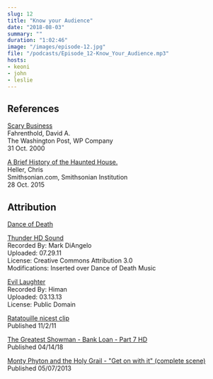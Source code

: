 ```yaml
---
slug: 12 
title: "Know your Audience"
date: "2018-08-03"
summary: ""
duration: "1:02:46"
image: "/images/episode-12.jpg"
file: "/podcasts/Episode_12-Know_Your_Audience.mp3"
hosts:
- keoni
- john
- leslie
---
```


## References

[Scary Business](https://www.washingtonpost.com/archive/local/2000/10/31/scary-business/880d9a77-88b4-4656-9041-06b516405734/?noredirect=on.)  
Fahrenthold, David A.   
The Washington Post, WP Company  
31 Oct. 2000
 
[A Brief History of the Haunted House.](https://www.smithsonianmag.com/history/history-haunted-house-180957008/)  
Heller, Chris   
Smithsonian.com, Smithsonian Institution  
28 Oct. 2015

## Attribution
[Dance of Death](http://www.purple-planet.com/)

[Thunder HD Sound](http://soundbible.com/1913-Thunder-HD.html)  
Recorded By: Mark DiAngelo  
Uploaded: 07.29.11  
License: Creative Commons Attribution 3.0  
Modifications: Inserted over Dance of Death Music

[Evil Laughter](http://soundbible.com/2054-Evil-Laugh-Male-9.html)  
Recorded By: Himan  
Uploaded: 03.13.13  
License: Public Domain

[Ratatouille nicest clip](https://www.youtube.com/watch?v=cuh-t5SoL_8)  
Published 11/2/11  
 
[The Greatest Showman - Bank Loan - Part 7 HD](https://www.youtube.com/watch?v=nc4HBlxgmHY)  
Published 04/14/18
 
[Monty Phyton and the Holy Grail - "Get on with it" (complete scene)](https://www.youtube.com/watch?v=nMUnbNPCoSw)  
Published 05/07/2013
